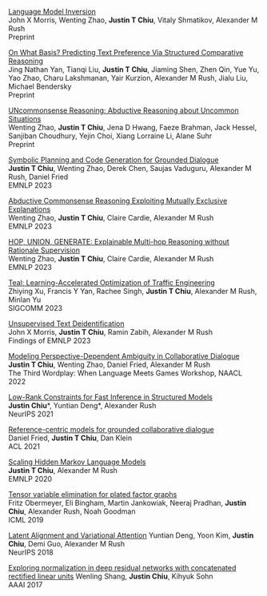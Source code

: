 [Language Model Inversion](https://arxiv.org/abs/2311.13647)\
John X Morris, Wenting Zhao, **Justin T Chiu**, Vitaly Shmatikov, Alexander M Rush\
Preprint

[On What Basis? Predicting Text Preference Via Structured Comparative Reasoning](https://arxiv.org/abs/2311.08390)\
Jing Nathan Yan, Tianqi Liu, **Justin T Chiu**, Jiaming Shen, Zhen Qin, Yue Yu, Yao Zhao, Charu Lakshmanan, Yair Kurzion, Alexander M Rush, Jialu Liu, Michael Bendersky\
Preprint

[UNcommonsense Reasoning: Abductive Reasoning about Uncommon Situations](https://arxiv.org/abs/2311.08469)\
Wenting Zhao, **Justin T Chiu**, Jena D Hwang, Faeze Brahman, Jack Hessel, Sanjiban Choudhury, Yejin Choi, Xiang Lorraine Li, Alane Suhr\
Preprint

[Symbolic Planning and Code Generation for Grounded Dialogue](https://arxiv.org/abs/2310.17140)\
**Justin T Chiu**, Wenting Zhao, Derek Chen, Saujas Vaduguru, Alexander M Rush, Daniel Fried\
EMNLP 2023

[Abductive Commonsense Reasoning Exploiting Mutually Exclusive Explanations](https://arxiv.org/abs/2305.14618)\
Wenting Zhao, **Justin T Chiu**, Claire Cardie, Alexander M Rush\
EMNLP 2023

[HOP, UNION, GENERATE: Explainable Multi-hop Reasoning without Rationale Supervision](https://arxiv.org/abs/2305.14237)\
Wenting Zhao, **Justin T Chiu**, Claire Cardie, Alexander M Rush\
EMNLP 2023

[Teal: Learning-Accelerated Optimization of Traffic Engineering](https://arxiv.org/abs/2210.13763)\
Zhiying Xu, Francis Y Yan, Rachee Singh, **Justin T Chiu**, Alexander M Rush, Minlan Yu\
SIGCOMM 2023

[Unsupervised Text Deidentification](https://arxiv.org/abs/2210.11528)\
John X Morris, **Justin T Chiu**, Ramin Zabih, Alexander M Rush\
Findings of EMNLP 2023

[Modeling Perspective-Dependent Ambiguity in Collaborative Dialogue](https://wordplay-workshop.github.io/wordplay2022/pdfs/12.pdf)\
**Justin T Chiu**, Wenting Zhao, Daniel Fried, Alexander M Rush\
The Third Wordplay: When Language Meets Games Workshop, NAACL 2022

[Low-Rank Constraints for Fast Inference in Structured Models](https://proceedings.neurips.cc/paper/2021/hash/16c0d78ef6a76b5c247113a4c9514059-Abstract.html)\
**Justin Chiu***, Yuntian Deng*, Alexander Rush\
NeurIPS 2021

[Reference-centric models for grounded collaborative dialogue](https://arxiv.org/abs/2109.05042)\
Daniel Fried, **Justin T Chiu**, Dan Klein\
ACL 2021

[Scaling Hidden Markov Language Models](https://arxiv.org/abs/2011.04640)\
**Justin T Chiu**, Alexander M Rush\
EMNLP 2020

[Tensor variable elimination for plated factor graphs](http://proceedings.mlr.press/v97/obermeyer19a.html)\
Fritz Obermeyer, Eli Bingham, Martin Jankowiak, Neeraj Pradhan, **Justin Chiu**, Alexander Rush, Noah Goodman\
ICML 2019

[Latent Alignment and Variational Attention](https://proceedings.neurips.cc/paper/2018/hash/b691334ccf10d4ab144d672f7783c8a3-Abstract.html)
Yuntian Deng, Yoon Kim, **Justin Chiu**, Demi Guo, Alexander M Rush\
NeurIPS 2018

[Exploring normalization in deep residual networks with concatenated rectified linear units](https://ojs.aaai.org/index.php/AAAI/article/view/10759)
Wenling Shang, **Justin Chiu**, Kihyuk Sohn\
AAAI 2017
